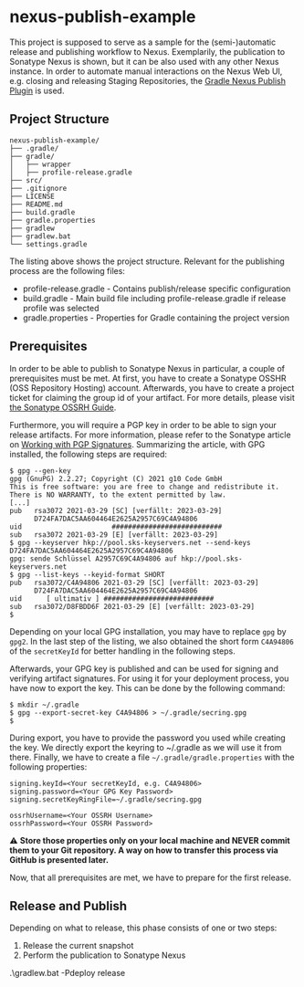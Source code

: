# nexus-publish-example

This project is supposed to serve as a sample for the (semi-)automatic release and publishing 
workflow to Nexus. Exemplarily, the publication to Sonatype Nexus is shown, but it can be also 
used with any other Nexus instance. In order to automate manual interactions on the Nexus Web UI, 
e.g. closing and releasing Staging Repositories, the [Gradle Nexus Publish Plugin](https://github.com/gradle-nexus/publish-plugin)
is used.

## Project Structure

```
nexus-publish-example/
├── .gradle/
├── gradle/
│   ├── wrapper
│   ├── profile-release.gradle
├── src/
├── .gitignore
├── LICENSE
├── README.md
├── build.gradle 
├── gradle.properties
├── gradlew
├── gradlew.bat
└── settings.gradle
 ```
 
 The listing above shows the project structure. Relevant for the publishing process are the following files: 
 
 * profile-release.gradle - Contains publish/release specific configuration
 * build.gradle - Main build file including profile-release.gradle if release profile was selected
 * gradle.properties - Properties for Gradle containing the project version

## Prerequisites

In order to be able to publish to Sonatype Nexus in particular, a couple of prerequisites must be met. At first, you have to create 
a Sonatype OSSHR (OSS Repository Hosting) account. Afterwards, you have to create a project ticket for claiming the group id of your artifact.
For more details, please visit [the Sonatype OSSRH Guide](https://central.sonatype.org/pages/ossrh-guide.html).

Furthermore, you will require a PGP key in order to be able to sign your release artifacts. For more information, please refer to the Sonatype article on 
[Working with PGP Signatures](https://central.sonatype.org/pages/working-with-pgp-signatures.html). Summarizing the article, with GPG installed, the 
following steps are required:

```
$ gpg --gen-key
gpg (GnuPG) 2.2.27; Copyright (C) 2021 g10 Code GmbH
This is free software: you are free to change and redistribute it.
There is NO WARRANTY, to the extent permitted by law.
[...]
pub   rsa3072 2021-03-29 [SC] [verfällt: 2023-03-29]
      D724FA7DAC5AA604464E2625A2957C69C4A94806
uid                      ###########################
sub   rsa3072 2021-03-29 [E] [verfällt: 2023-03-29]
$ gpg --keyserver hkp://pool.sks-keyservers.net --send-keys D724FA7DAC5AA604464E2625A2957C69C4A94806
gpg: sende Schlüssel A2957C69C4A94806 auf hkp://pool.sks-keyservers.net
$ gpg --list-keys --keyid-format SHORT
pub   rsa3072/C4A94806 2021-03-29 [SC] [verfällt: 2023-03-29]
      D724FA7DAC5AA604464E2625A2957C69C4A94806
uid      [ ultimativ ] ###########################
sub   rsa3072/D8FBDD6F 2021-03-29 [E] [verfällt: 2023-03-29]
$
```

Depending on your local GPG installation, you may have to replace `gpg` by `gpg2`.
In the last step of the listing, we also obtained the short form `C4A94806`  of the `secretKeyId` for better handling in the following steps.

Afterwards, your GPG key is published and can be used for signing and verifying artifact signatures. For using it for your deployment process, you have
now to export the key. This can be done by the following command:

```
$ mkdir ~/.gradle
$ gpg --export-secret-key C4A94806 > ~/.gradle/secring.gpg
$
```

During export, you have to provide the password you used while creating the key. We directly export the keyring to ~/.gradle as we will use it from there.
Finally, we have to create a file `~/.gradle/gradle.properties` with the following properties: 

```
signing.keyId=<Your secretKeyId, e.g. C4A94806>
signing.password=<Your GPG Key Password>
signing.secretKeyRingFile=~/.gradle/secring.gpg

ossrhUsername=<Your OSSRH Username>
ossrhPassword=<Your OSSRH Password>
```

:warning: **Store those properties only on your local machine and NEVER commit them to your Git repository. A way on how to transfer this process via GitHub is presented later.**

Now, that all prerequisites are met, we have to prepare for the first release.

## Release and Publish

Depending on what to release, this phase consists of one or two steps: 

1. Release the current snapshot
2. Perform the publication to Sonatype Nexus



.\gradlew.bat -Pdeploy release
